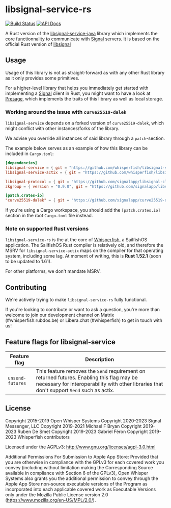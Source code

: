 # libsignal-service-rs

[![Build Status](https://github.com/whisperfish/libsignal-service-rs/workflows/CI/badge.svg?branch=main)](ci_workflow)
[![API Docs](https://img.shields.io/badge/docs-libsignal--service-blue)](rustdocs)

A Rust version of the [libsignal-service-java][lsj] library which implements the core functionnality to communicate with [Signal](signal) servers. It is based on the official Rust version of [libsignal](lsg)

## Usage

Usage of this library is not as straight-forward as with any other Rust library as it only provides some primitives.

For a higher-level library that helps you immediately get started with implementing a [Signal](signal) client in Rust, you might want to have a look at [Presage](presage),  which implements the traits of this library as well as local storage.

### Working around the issue with `curve25519-dalek`

`libsignal-service` depends on a forked version of `curve25519-dalek`,
which might conflict with other instances/forks of the library.

We advise you override all instances of said library through a `patch`-section.

The example below serves as an example of how this library can be included in `Cargo.toml`:

```toml
[dependencies]
libsignal-service = { git = "https://github.com/whisperfish/libsignal-service-rs", branch = "main" }
libsignal-service-actix = { git = "https://github.com/whisperfish/libsignal-service-rs", branch = "main" }

libsignal-protocol = { git = "https://github.com/signalapp/libsignal-client", branch = "main" }
zkgroup = { version = "0.9.0", git = "https://github.com/signalapp/libsignal-client", branch = "main" }

[patch.crates-io]
"curve25519-dalek" = { git = "https://github.com/signalapp/curve25519-dalek", branch = "lizard2" }
```

If you're using a Cargo workspace, you should add the `[patch.crates.io]` section in the root `Cargo.toml` file instead.

### Note on supported Rust versions

`libsignal-service-rs` is the at the core of [Whisperfish](whisperfish), a SailfishOS application. The SailfishOS Rust compiler is relatively old, and therefore the MSRV for `libsignal-service-actix` maps on the compiler for that operating system, including some lag. At moment of writing, this is **Rust 1.52.1** (soon to be updated to 1.61).

For other platforms, we don't mandate MSRV.

## Contributing

We're actively trying to make `libsignal-service-rs` fully functional.

If you're looking to contribute or want to ask a question, you're more than welcome to join our development channel on Matrix (#whisperfish:rubdos.be) or Libera.chat (#whisperfish) to get in touch with us!

## Feature flags for libsignal-service

| Feature flag     | Description                                                                                                                                                                             |
| ---------------- | --------------------------------------------------------------------------------------------------------------------------------------------------------------------------------------- |
| `unsend-futures` | This feature removes the `Send` requirement on returned futures. Enabling this flag may be necessary for interoperability with other libraries that don't support `Send` such as actix. |

## License

Copyright 2015-2019 Open Whisper Systems
Copyright 2020-2023 Signal Messenger, LLC
Copyright 2019-2021 Michael F Bryan
Copyright 2019-2023 Ruben De Smet
Copyright 2019-2023 Gabriel Féron
Copyright 2019-2023 Whisperfish contributors

Licensed under the AGPLv3: http://www.gnu.org/licenses/agpl-3.0.html

Additional Permissions For Submission to Apple App Store: Provided that you
are otherwise in compliance with the GPLv3 for each covered work you convey
(including without limitation making the Corresponding Source available in
compliance with Section 6 of the GPLv3), Open Whisper Systems also grants you
the additional permission to convey through the Apple App Store non-source
executable versions of the Program as incorporated into each applicable
covered work as Executable Versions only under the Mozilla Public License
version 2.0 (https://www.mozilla.org/en-US/MPL/2.0/).

[lsj]: https://github.com/signalapp/libsignal-service-java
[lsg]: https://github.com/signalapp/libsignal
[signal]: https://signal.org/
[whisperfish]: https://gitlab.com/whisperfish/whisperfish/
[presage]: https://gitlab.com/whisperfish/presage/
[ci_workflow]: https://github.com/whisperfish/libsignal-service-rs/actions/workflows/ci.yaml?query=branch:main
[rustdocs]: https://whisperfish.github.io/libsignal-service-rs/libsignal_service
